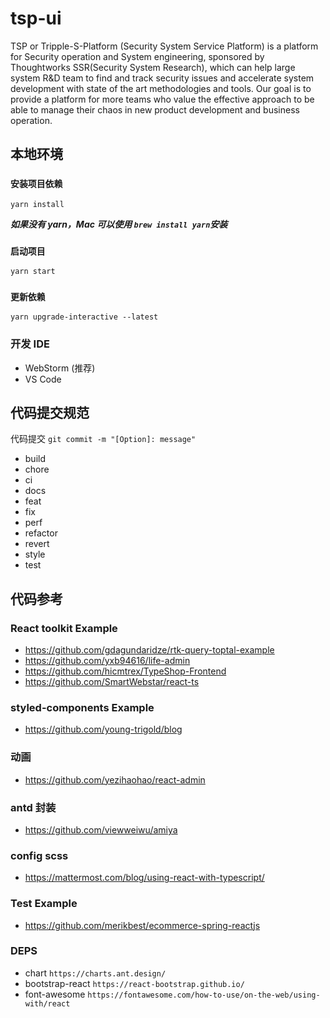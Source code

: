 # tsp-ui
TSP or Tripple-S-Platform (Security System Service Platform) is a platform for Security operation and System engineering, sponsored by Thoughtworks SSR(Security System Research), which can help large system R&D team to find and track security issues and accelerate system development with state of the art methodologies and tools.
Our goal is to provide a platform for more teams who value the effective approach to be able to manage their chaos in new product development and business operation.

## 本地环境

### `安装项目依赖`

`yarn install`

**_如果没有 yarn，Mac 可以使用 `brew install yarn`安装_**

### `启动项目`

`yarn start`

### `更新依赖`

`yarn upgrade-interactive --latest `

### 开发 IDE

- WebStorm (推荐)
- VS Code

## 代码提交规范

代码提交 `git commit -m "[Option]: message"`

- build
- chore
- ci
- docs
- feat
- fix
- perf
- refactor
- revert
- style
- test

## 代码参考

### React toolkit Example

- https://github.com/gdagundaridze/rtk-query-toptal-example
- https://github.com/yxb94616/life-admin
- https://github.com/hicmtrex/TypeShop-Frontend
- https://github.com/SmartWebstar/react-ts

### styled-components Example

- https://github.com/young-trigold/blog

### 动画

- https://github.com/yezihaohao/react-admin

### antd 封装

- https://github.com/viewweiwu/amiya

### config scss

- https://mattermost.com/blog/using-react-with-typescript/

### Test Example

- https://github.com/merikbest/ecommerce-spring-reactjs

### DEPS

- chart `https://charts.ant.design/`
- bootstrap-react `https://react-bootstrap.github.io/`
- font-awesome `https://fontawesome.com/how-to-use/on-the-web/using-with/react`
